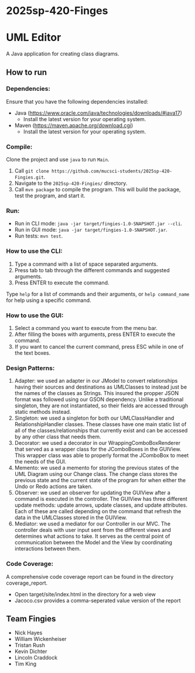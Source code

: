 # 2025sp-420-Finges

# UML Editor
A Java application for creating class diagrams.

## How to run
### Dependencies:
Ensure that you have the following dependencies installed:
- Java (https://www.oracle.com/java/technologies/downloads/#java17)
  - Install the latest version for your operating system.
- Maven (https://maven.apache.org/download.cgi)
  - Install the latest version for your operating system.

### Compile:
Clone the project and use ``java`` to run ``Main``.
1. Call ``git clone https://github.com/mucsci-students/2025sp-420-Fingies.git``.
2. Navigate to the ``2025sp-420-Fingies/`` directory.
3. Call ``mvn package`` to compile the program. This will build the package, test the program, and start it.

### Run:
- Run in CLI mode: ``java -jar target/fingies-1.0-SNAPSHOT.jar --cli``.
- Run in GUI mode: ``java -jar target/fingies-1.0-SNAPSHOT.jar``.
- Run tests: ``mvn test``.

### How to use the CLI:
1. Type a command with a list of space separated arguments.
2. Press tab to tab through the different commands and suggested arguments.
3. Press ENTER to execute the command.

Type ``help`` for a list of commands and their arguments, or ``help command_name`` for help using a specific command.
 
### How to use the GUI:
1. Select a command you want to execute from the menu bar.
2. After filling the boxes with arguments, press ENTER to execute the command.
3. If you want to cancel the current command, press ESC while in one of the text boxes.

### Design Patterns:
1. Adapter: we used an adapter in our JModel to convert relationships having their sources and destinations as UMLClasses to instead just be the names of the classes as Strings. This insured the propper JSON format was followed using our GSON dependency. Unlike a traditional singleton, they are not instantiated, so their fields are accessed through static methods instead.
2. Singleton: we used a singleton for both our UMLClassHandler and RelationshipHandler classes. These classes have one main static list of all of the classes/relationships that currently exist and can be accessed by any other class that needs them.
3. Decorator: we used a decorator in our WrappingComboBoxRenderer that served as a wrapper class for the JComboBoxes in the GUIView. This wrapper class was able to properly format the JComboBox to meet the needs of the GUI.
4. Memento: we used a memento for storing the previous states of the UML Diagram using our Change class. The change class stores the previous state and the current state of the program for when either the Undo or Redo actions are taken.
5. Observer: we used an observer for updating the GUIView after a command is executed in the controller. The GUIView has three different update methods: update arrows, update classes, and update attributes. Each of these are called depending on the command that refresh the data in the UMLClasses stored in the GUIView.
6. Mediator: we used a mediator for our Controller in our MVC. The controller deals with user input sent from the different views and determines what actions to take. It serves as the central point of communication between the Model and the View by coordinating interactions between them.

### Code Coverage:
A comprehensive code coverage report can be found in the directory coverage_report.
 - Open target/site/index.html in the directory for a web view
 - Jacoco.csv provides a comma-seperated value version of the report

## Team Fingies
- Nick Hayes
- William Wickenheiser
- Tristan Rush
- Kevin Dichter
- Lincoln Craddock
- Tim King
